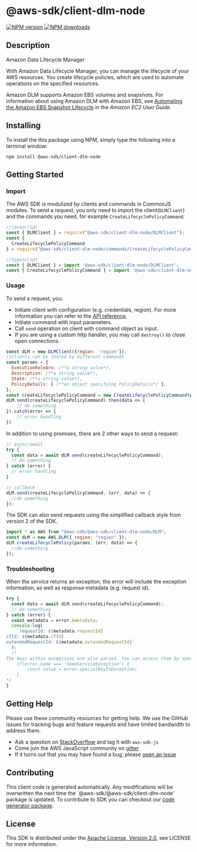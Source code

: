 # @aws-sdk/client-dlm-node

[![NPM version](https://img.shields.io/npm/v/@aws-sdk/client-dlm-node/preview.svg)](https://www.npmjs.com/package/@aws-sdk/client-dlm-node)
[![NPM downloads](https://img.shields.io/npm/dm/@aws-sdk/client-dlm-node.svg)](https://www.npmjs.com/package/@aws-sdk/client-dlm-node)

## Description

<fullname>Amazon Data Lifecycle Manager</fullname> <p>With Amazon Data Lifecycle Manager, you can manage the lifecycle of your AWS resources. You create lifecycle policies, which are used to automate operations on the specified resources.</p> <p>Amazon DLM supports Amazon EBS volumes and snapshots. For information about using Amazon DLM with Amazon EBS, see <a href="https://docs.aws.amazon.com/AWSEC2/latest/UserGuide/snapshot-lifecycle.html">Automating the Amazon EBS Snapshot Lifecycle</a> in the <i>Amazon EC2 User Guide</i>.</p>

## Installing

To install the this package using NPM, simply type the following into a terminal window:

```
npm install @aws-sdk/client-dlm-node
```

## Getting Started

### Import

The AWS SDK is modulized by clients and commands in CommonJS modules. To send a request, you only need to import the client(`DLMClient`) and the commands you need, for example `CreateLifecyclePolicyCommand`:

```javascript
//javascript
const { DLMClient } = require("@aws-sdk/client-dlm-node/DLMClient");
const {
  CreateLifecyclePolicyCommand
} = require("@aws-sdk/client-dlm-node/commands/CreateLifecyclePolicyCommand");
```

```javascript
//typescript
const { DLMClient } = import '@aws-sdk/client-dlm-node/DLMClient';
const { CreateLifecyclePolicyCommand } = import '@aws-sdk/client-dlm-node/commands/CreateLifecyclePolicyCommand';
```

### Usage

To send a request, you:

- Initiate client with configuration (e.g. credentials, region). For more information you can refer to the [API reference][].
- Initiate command with input parameters.
- Call `send` operation on client with command object as input.
- If you are using a custom http handler, you may call `destroy()` to close open connections.

```javascript
const dLM = new DLMClient({region: 'region'});
//clients can be shared by different commands
const params = {
  ExecutionRoleArn: /**a string value*/,
  Description: /**a string value*/,
  State: /**a string value*/,
  PolicyDetails: { /**an object specifying PolicyDetails*/ },
};
const createLifecyclePolicyCommand = new CreateLifecyclePolicyCommand(params);
dLM.send(createLifecyclePolicyCommand).then(data => {
    // do something
}).catch(error => {
    // error handling
})
```

In addition to using promises, there are 2 other ways to send a request:

```javascript
// async/await
try {
  const data = await dLM.send(createLifecyclePolicyCommand);
  // do something
} catch (error) {
  // error handling
}
```

```javascript
// callback
dLM.send(createLifecyclePolicyCommand, (err, data) => {
  //do something
});
```

The SDK can also send requests using the simplified callback style from version 2 of the SDK.

```javascript
import * as AWS from "@aws-sdk/@aws-sdk/client-dlm-node/DLM";
const dLM = new AWS.DLM({ region: "region" });
dLM.createLifecyclePolicy(params, (err, data) => {
  //do something
});
```

### Troubleshooting

When the service returns an exception, the error will include the exception information, as well as response metadata (e.g. request id).

```javascript
try {
  const data = await dLM.send(createLifecyclePolicyCommand);
  // do something
} catch (error) {
  const metadata = error.$metadata;
  console.log(
    `requestId: ${metadata.requestId}
cfId: ${metadata.cfId}
extendedRequestId: ${metadata.extendedRequestId}`
  );
  /*
The keys within exceptions are also parsed. You can access them by specifying exception names:
    if(error.name === 'SomeServiceException') {
        const value = error.specialKeyInException;
    }
*/
}
```

## Getting Help

Please use these community resources for getting help. We use the GitHub issues for tracking bugs and feature requests and have limited bandwidth to address them.

- Ask a question on [StackOverflow](https://stackoverflow.com/questions/tagged/aws-sdk-js) and tag it with `aws-sdk-js`
- Come join the AWS JavaScript community on [gitter](https://gitter.im/aws/aws-sdk-js-v3)
- If it turns out that you may have found a bug, please [open an issue](https://github.com/aws/aws-sdk-js-v3/issues)

## Contributing

This client code is generated automatically. Any modifications will be overwritten the next time the `@aws-sdk/@aws-sdk/client-dlm-node' package is updated. To contribute to SDK you can checkout our [code generator package][].

## License

This SDK is distributed under the
[Apache License, Version 2.0](http://www.apache.org/licenses/LICENSE-2.0),
see LICENSE for more information.

[code generator package]: https://github.com/aws/aws-sdk-js-v3/tree/master/packages/service-types-generator
[api reference]: https://docs.aws.amazon.com/AWSJavaScriptSDK/latest/

